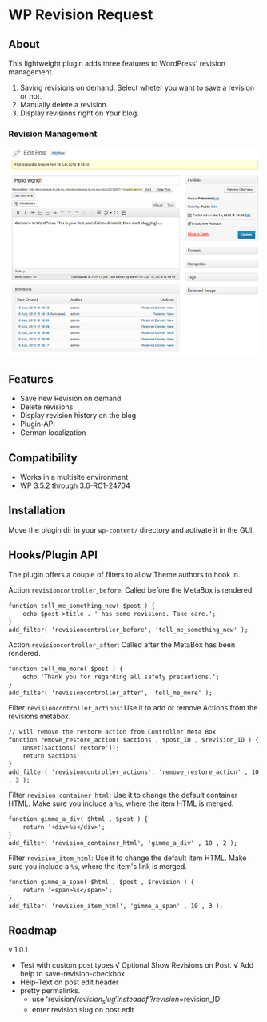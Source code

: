 WP Revision Request
===================

About
-----
This lightweight plugin adds three features to WordPress' revision management.

1. Saving revisions on demand: Select wheter you want to save a revision or not.
2. Manually delete a revision.
3. Display revisions right on Your blog. 

### Revision Management
![Posts Revision Management: Save a revision only on demand. Delete, restore and view Revisions from the Post Editor screen.](screenshot-1.png)


Features
--------
- Save new Revision on demand
- Delete revisions
- Display revision history on the blog
- Plugin-API
- German localization


Compatibility
-------------
- Works in a multisite environment
- WP 3.5.2 through 3.6-RC1-24704


Installation
------------
Move the plugin dir in your `wp-content/` directory and activate it in the GUI.


Hooks/Plugin API
----------
The plugin offers a couple of filters to allow Theme authors to hook in.

Action `revisioncontroller_before`:
Called before the MetaBox is rendered.

	function tell_me_something_new( $post ) {
		echo $post->title . ' has some revisions. Take care.';
	}
	add_filter( 'revisioncontroller_before', 'tell_me_something_new' );

Action `revisioncontroller_after`:
Called after the MetaBox has been rendered.

	function tell_me_more( $post ) {
		echo 'Thank you for regarding all safety precautions.';
	}
	add_filter( 'revisioncontroller_after', 'tell_me_more' );



Filter `revisioncontroller_actions`:
Use it to add or remove Actions from the revisions metabox.

	// will remove the restore action from Controller Meta Box
	function remove_restore_action( $actions , $post_ID , $revision_ID ) {
		unset($actions['restore']);
		return $actions;
	}
	add_filter( 'revisioncontroller_actions', 'remove_restore_action' , 10 , 3 );


Filter `revision_container_html`:
Use it to change the default container HTML. Make sure you include a `%s`, where the item HTML is merged.

	function gimme_a_div( $html , $post ) {
		return '<div>%s</div>';
	}
	add_filter( 'revision_container_html', 'gimme_a_div' , 10 , 2 );

Filter `revision_item_html`:
Use it to change the default item HTML. Make sure you include a `%s`, where the item's link is merged.

	function gimme_a_span( $html , $post , $revision ) {
		return '<span>%s</span>';
	}
	add_filter( 'revision_item_html', 'gimme_a_span' , 10 , 3 );


Roadmap
-------
v 1.0.1
- Test with custom post types
√ Optional Show Revisions on Post.
√ Add help to save-revision-checkbox
- Help-Text on post edit header
- pretty permalinks.
	- use 'revision/$revision_slug' instead of '?revision=$revision_ID'
	- enter revision slug on post edit